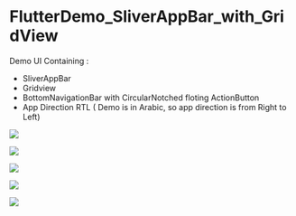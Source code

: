 # FlutterDemo_SliverAppBar_with_GridView
Demo UI Containing : 
 - SliverAppBar 
 - Gridview 
 - BottomNavigationBar with CircularNotched floting ActionButton
 - App Direction RTL ( Demo is in Arabic, so app direction is from Right to Left)

![](ScreenSoot/1.jpg)

![](ScreenSoot/2.jpg)

![](ScreenSoot/3.jpg)

![](ScreenSoot/4.jpg)

![](ScreenSoot/5.jpg)

